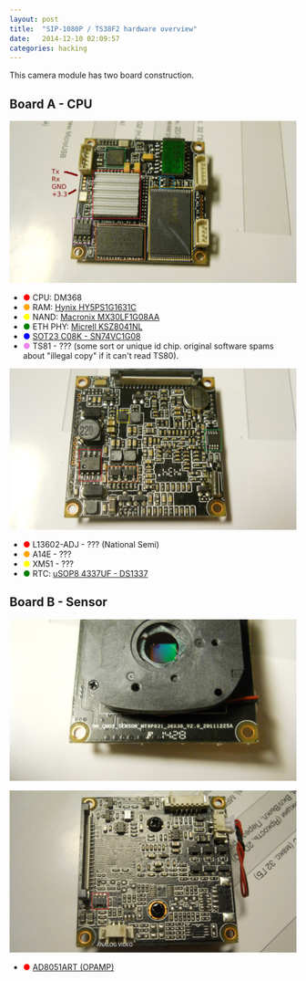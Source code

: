 ```yaml
---
layout: post
title:  "SIP-1080P / TS38F2 hardware overview"
date:   2014-12-10 02:09:57
categories: hacking
---
```


This camera module has two board construction.


Board A - CPU
-------------

![board A top](/files/hw-overview/brd_a_top.jpg)

* <span style="color:red">&#x25cf;</span> CPU: DM368
* <span style="color:orange">&#x25cf;</span> RAM: [Hynix HY5PS1G1631C](https://www.google.ru/url?sa=t&rct=j&q=&esrc=s&source=web&cd=1&cad=rja&uact=8&ved=0CB4QFjAA&url=http%3A%2F%2Fwww.hynix.com%2Fdatasheet%2Fpdf%2Fdram%2FHY5PS1G4%25288.16%252931C%2528L%2529FP%2528Rev0.3%2529.pdf&ei=pCCDVO3hE-HRywPrioA4&usg=AFQjCNFzxSw8tQDbj9IMpbyNHim1wm2qAw&sig2=_0JJbRDA_31JLqiBA6PPOg&bvm=bv.80642063,d.bGQ)
* <span style="color:yellow">&#x25cf;</span> NAND: [Macronix MX30LF1G08AA](http://www.macronix.com/en-us/Product/Pages/ProductDetail.aspx?PartNo=MX30LF1G08AA)
* <span style="color:green">&#x25cf;</span> ETH PHY: [Micrell KSZ8041NL](http://www.micrel.com/_PDF/Ethernet/datasheets/ksz8041nl.pdf)
* <span style="color:blue">&#x25cf;</span> [SOT23 C08K - SN74VC1G08](http://www.ti.com/lit/ds/symlink/sn74lvc1g08.pdf)
* <span style="color:violet">&#x25cf;</span> TS81 - ??? (some sort or unique id chip. original software spams about "illegal copy" if it can't read TS80).


![board A botton](/files/hw-overview/brd_a_bottom.jpg)

* <span style="color:red">&#x25cf;</span> L13602-ADJ - ??? (National Semi)
* <span style="color:orange">&#x25cf;</span> A14E - ???
* <span style="color:yellow">&#x25cf;</span> XM51 - ???
* <span style="color:green">&#x25cf;</span> RTC: [uSOP8 4337UF - DS1337](http://datasheets.maximintegrated.com/en/ds/DS1337-DS1337C.pdf)


Board B - Sensor
----------------

![board B top](/files/hw-overview/brd_b_top.jpg)

![board B botton](/files/hw-overview/brd_b_bottom.jpg)

* <span style="color:red">&#x25cf;</span> [AD8051ART (OPAMP)](http://www.digikey.com/product-detail/en/AD8051ART-REEL7/AD8051ART-REEL7CT-ND/656161)

